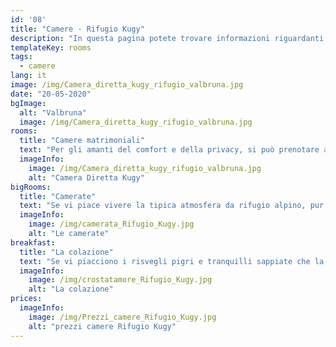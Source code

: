```yaml
---
id: '08'
title: "Camere - Rifugio Kugy"
description: "In questa pagina potete trovare informazioni riguardanti le camere disponibili al Rifugio Kugy, Valbruna (UD) - Italia"
templateKey: rooms
tags:
  - camere
lang: it
image: /img/Camera_diretta_kugy_rifugio_valbruna.jpg
date: "20-05-2020"
bgImage:
  alt: "Valbruna"
  image: /img/Camera_diretta_kugy_rifugio_valbruna.jpg
rooms:
  title: "Camere matrimoniali"
  text: "Per gli amanti del comfort e della privacy, si può prenotare al primo piano la camera Diretta Kugy, una romantica matrimoniale di quindici metri quadri e all'ultimo piano la Scabiosa Trenta con vista sul Jof Fuart. Il pavimento con piastrelle chiare combinate all'arredamento in legno di pino rendono l’ambiente luminoso e ospitale. Ognuna è dotata di bagno privato con doccia e servizi igienici."
  imageInfo:
    image: /img/Camera_diretta_kugy_rifugio_valbruna.jpg
    alt: "Camera Diretta Kugy"
bigRooms:
  title: "Camerate"
  text: "Se vi piace vivere la tipica atmosfera da rifugio alpino, pur senza rinunciare a servizi confortevoli, potrete scegliere di dormire in una delle spaziose camerate da sei o quattordici posti. Ciascuna è dotata di letti a castello, mobili in legno, vetrate luminose e bagni privati con doccia, wc e lavabo. La camera Gola Nord Est rappresenta una valida scelta per le famiglie o i gruppi di escursionisti che vogliano fermarsi per un tour di più giorni. È arredata con piastrelle chiare e mobili in legno di pino tra cui: tre letti a castello, armadietti e seggiolini. I servizi igienici privati sono dotati di doccia, doppio lavabo e wc. La camera Cengia degli Dei è composta da 14 posti letto e arredi in legno di pino. Dotata anch’essa di servizi igienici privati e completi di doccia, lavabo e wc, offre un ulteriore bagno attiguo con tre lavabi, due docce e due wc."
  imageInfo:
    image: /img/camerata_Rifugio_Kugy.jpg
    alt: "Le camerate"
breakfast:
  title: "La colazione"
  text: "Se vi piacciono i risvegli pigri e tranquilli sappiate che la sala ristorante rimarrà aperta fino a tarda mattina e ad aspettarvi troverete caffè, cappuccini, tè, infusi, succhi di frutta e una vasta scelta di dolci tra cui la treccia dolce, le soffici e semplici torte quattro quarti con i grani antichi, e chissà, talvolta anche del buon pane fatto in casa."
  imageInfo:
    image: /img/crostatamore_Rifugio_Kugy.jpg
    alt: "La colazione"
prices:
  imageInfo: 
    image: /img/Prezzi_camere_Rifugio_Kugy.jpg
    alt: "prezzi camere Rifugio Kugy"
---
```

